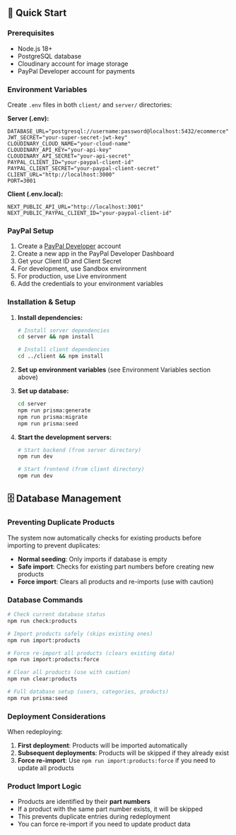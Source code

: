 ## 🚀 Quick Start

### Prerequisites

- Node.js 18+ 
- PostgreSQL database
- Cloudinary account for image storage
- PayPal Developer account for payments

### Environment Variables

Create `.env` files in both `client/` and `server/` directories:

**Server (.env):**
```env
DATABASE_URL="postgresql://username:password@localhost:5432/ecommerce"
JWT_SECRET="your-super-secret-jwt-key"
CLOUDINARY_CLOUD_NAME="your-cloud-name"
CLOUDINARY_API_KEY="your-api-key"
CLOUDINARY_API_SECRET="your-api-secret"
PAYPAL_CLIENT_ID="your-paypal-client-id"
PAYPAL_CLIENT_SECRET="your-paypal-client-secret"
CLIENT_URL="http://localhost:3000"
PORT=3001
```

**Client (.env.local):**
```env
NEXT_PUBLIC_API_URL="http://localhost:3001"
NEXT_PUBLIC_PAYPAL_CLIENT_ID="your-paypal-client-id"
```

### PayPal Setup

1. Create a [PayPal Developer](https://developer.paypal.com/) account
2. Create a new app in the PayPal Developer Dashboard
3. Get your Client ID and Client Secret
4. For development, use Sandbox environment
5. For production, use Live environment
6. Add the credentials to your environment variables

### Installation & Setup

1. **Install dependencies:**
   ```bash
   # Install server dependencies
   cd server && npm install
   
   # Install client dependencies  
   cd ../client && npm install
   ```

2. **Set up environment variables** (see Environment Variables section above)

3. **Set up database:**
   ```bash
   cd server
   npm run prisma:generate
   npm run prisma:migrate
   npm run prisma:seed
   ```

4. **Start the development servers:**
   ```bash
   # Start backend (from server directory)
   npm run dev
   
   # Start frontend (from client directory)
   npm run dev
   ```

## 🗄️ Database Management

### Preventing Duplicate Products

The system now automatically checks for existing products before importing to prevent duplicates:

- **Normal seeding**: Only imports if database is empty
- **Safe import**: Checks for existing part numbers before creating new products
- **Force import**: Clears all products and re-imports (use with caution)

### Database Commands

```bash
# Check current database status
npm run check:products

# Import products safely (skips existing ones)
npm run import:products

# Force re-import all products (clears existing data)
npm run import:products:force

# Clear all products (use with caution)
npm run clear:products

# Full database setup (users, categories, products)
npm run prisma:seed
```

### Deployment Considerations

When redeploying:

1. **First deployment**: Products will be imported automatically
2. **Subsequent deployments**: Products will be skipped if they already exist
3. **Force re-import**: Use `npm run import:products:force` if you need to update all products

### Product Import Logic

- Products are identified by their **part numbers**
- If a product with the same part number exists, it will be skipped
- This prevents duplicate entries during redeployment
- You can force re-import if you need to update product data 